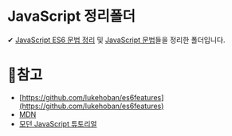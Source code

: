 # JavaScript 정리폴더


✔ [JavaScript ES6 문법 정리](./ECMAScript6/readme.md) 및 [JavaScript 문법](./javascript)들을 정리한 폴더입니다.


# 🍳참고
* [https://github.com/lukehoban/es6features](https://github.com/lukehoban/es6features)
* [MDN](https://developer.mozilla.org/ko/docs/Web/JavaScript/Guide)
* [모던 JavaScript 튜토리얼](https://ko.javascript.info/https://ko.javascript.info/)
